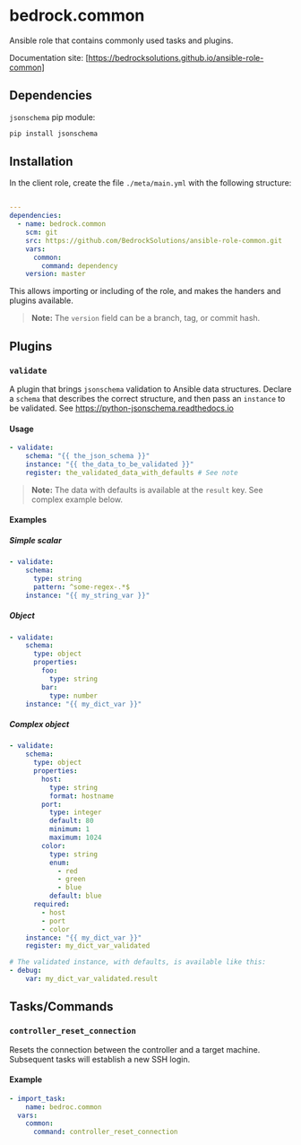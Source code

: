 # bedrock.common

Ansible role that contains commonly used tasks and plugins.

Documentation site: [https://bedrocksolutions.github.io/ansible-role-common]
 
## Dependencies

`jsonschema` pip module: 
```bash
pip install jsonschema
```

## Installation

In the client role, create the file `./meta/main.yml` with the 
following structure:

```yaml

---
dependencies:
  - name: bedrock.common
    scm: git
    src: https://github.com/BedrockSolutions/ansible-role-common.git
    vars:
      common:
        command: dependency
    version: master
```

This allows importing or including of the role, and makes the handers
and plugins available.

>__Note:__ The `version` field can be a branch, tag, or commit hash.

## Plugins

### `validate`

A plugin that brings `jsonschema` validation to Ansible
data structures. Declare a `schema` that describes the correct 
structure, and then pass an `instance` to be validated. See
https://python-jsonschema.readthedocs.io

#### Usage

```yaml
- validate:
    schema: "{{ the_json_schema }}"
    instance: "{{ the_data_to_be_validated }}"
    register: the_validated_data_with_defaults # See note
```

>__Note:__ The data with defaults is available at the `result` key.
See complex example below.

#### Examples

##### Simple scalar

```yaml
- validate:
    schema:
      type: string
      pattern: ^some-regex-.*$
    instance: "{{ my_string_var }}"
```

##### Object

```yaml
- validate:
    schema:
      type: object
      properties:
        foo:
          type: string
        bar:
          type: number
    instance: "{{ my_dict_var }}"
```

##### Complex object

```yaml
- validate:
    schema:
      type: object
      properties:
        host:
          type: string
          format: hostname
        port:
          type: integer
          default: 80
          minimum: 1
          maximum: 1024
        color:
          type: string
          enum:
            - red
            - green
            - blue
          default: blue
      required:
        - host
        - port
        - color
    instance: "{{ my_dict_var }}"
    register: my_dict_var_validated

# The validated instance, with defaults, is available like this:
- debug:
    var: my_dict_var_validated.result
```

## Tasks/Commands

### `controller_reset_connection`

Resets the connection between the controller and a target machine.
Subsequent tasks will establish a new SSH login.

#### Example

```yaml
- import_task:
    name: bedroc.common
  vars:
    common:
      command: controller_reset_connection
```
